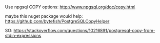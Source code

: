 Use npgsql COPY options: http://www.npgsql.org/doc/copy.html

maybe this nuget package would help: https://github.com/bytefish/PostgreSQLCopyHelper

SO: https://stackoverflow.com/questions/10216891/postgresql-copy-from-stdin-expressions